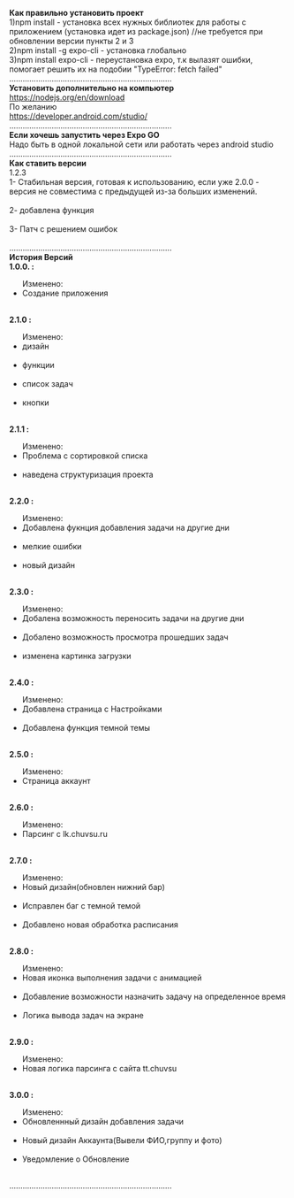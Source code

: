 <b>Как правильно установить проект</b>  
1)npm install - установка всех нужных библиотек для работы с приложением (установка идет из package.json)
//не требуется при обновлении версии пункты 2 и 3    
2)npm install -g expo-cli - установка глобально  
3)npm install expo-cli - переустановка expo, т.к вылазят ошибки,   
помогает решить их на подобии "TypeError: fetch failed"  
.........................................................................      
<b>Установить дополнительно на компьютер</b><br>
https://nodejs.org/en/download<br>
По желанию  <br>
https://developer.android.com/studio/ <br> 
.........................................................................   
<b>Если хочешь запустить через Expo GO</b><br>
Надо быть в одной локальной сети или работать через android studio <br> 
.........................................................................  
<b>Как ставить версии</b>  
1.2.3<br>
1- Стабильная версия, готовая к использованию, если уже 2.0.0 - версия не совместима с предыдущей из-за больших изменений.<br>  
2- добавлена функция<br>  
3- Патч с решением ошибок<br>  
.........................................................................  
<b>История Версий</b><br>
<b>1.0.0. :</b><br>
<ul>Изменено:<br>
<li>Создание приложения</li><br>
</ul>
<b>2.1.0 :</b><br>
<ul>Изменено:<br>
<li>дизайн</li><br>
<li>функции</li><br>
<li>список задач</li><br>
<li>кнопки</li><br>
</ul>
<b>2.1.1 :</b><br>
<ul>Изменено:<br></b>
<li>Проблема с сортировкой списка</li><br>
<li>наведена структуризация проекта</li><br>
</ul>
<b>2.2.0 :</b><br>
<ul>Изменено:<br>
<li>Добавлена фукнция добавления задачи на другие дни</li><br>
<li>мелкие ошибки</li><br> 
<li>новый дизайн</li><br>
</ul>
<b>2.3.0 :</b><br>
<ul>Изменено:<br>
<li>Добалена возможность переносить задачи на другие дни</li><br>
<li>Добалено возможность просмотра прошедших задач</li><br>
<li>изменена картинка загрузки</li><br>
</ul>
<b>2.4.0 :</b><br>
<ul>Изменено:<br>
<li>Добавлена страница с Настройками</li><br>
<li>Добавлена функция темной темы</li><br>
</ul>
<b>2.5.0 :</b><br>
<ul>Изменено:<br>
<li>Страница аккаунт</li><br>
</ul>
<b>2.6.0 :</b><br>
<ul>Изменено:<br>
<li>Парсинг с lk.chuvsu.ru</li><br>
</ul>
<b>2.7.0 :</b><br>
<ul>Изменено:<br>
<li>Новый дизайн(обновлен нижний бар)</li><br>
<li>Исправлен баг с темной темой</li><br>
<li>Добавлено новая обработка расписания</li><br>
</ul>
<b>2.8.0 :</b><br>
<ul>Изменено:<br>
<li>Новая иконка выполнения задачи с анимацией </li><br>
<li>Добавление возможности назначить задачу на определенное время</li><br>
<li>Логика вывода задач на экране</li><br>
</ul>
<b>2.9.0 :</b><br>
<ul>Изменено:<br>
<li>Новая логика парсинга с сайта tt.chuvsu</li><br>
</ul>
<b>3.0.0 :</b><br>
<ul>Изменено:<br>
<li>Обновленнный дизайн добавления задачи</li><br>
<li>Новый дизайн Аккаунта(Вывели ФИО,группу и фото)</li><br>
<li>Уведомление о Обновление</li><br>
</ul>
.........................................................................  
